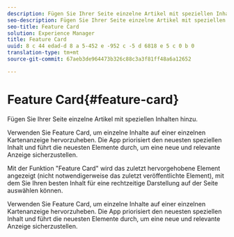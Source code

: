 ```yaml
---
description: Fügen Sie Ihrer Seite einzelne Artikel mit speziellen Inhalten hinzu.
seo-description: Fügen Sie Ihrer Seite einzelne Artikel mit speziellen Inhalten hinzu.
seo-title: Feature Card
solution: Experience Manager
title: Feature Card
uuid: 8 c 44 edad-d 8 a 5-452 e -952 c -5 d 6818 e 5 c 0 b 0
translation-type: tm+mt
source-git-commit: 67aeb3de964473b326c88c3a3f81ff48a6a12652

---
```



# Feature Card{#feature-card}

Fügen Sie Ihrer Seite einzelne Artikel mit speziellen Inhalten hinzu.

Verwenden Sie Feature Card, um einzelne Inhalte auf einer einzelnen Kartenanzeige hervorzuheben. Die App priorisiert den neuesten speziellen Inhalt und führt die neuesten Elemente durch, um eine neue und relevante Anzeige sicherzustellen.

Mit der Funktion &quot;Feature Card&quot; wird das zuletzt hervorgehobene Element angezeigt (nicht notwendigerweise das zuletzt veröffentlichte Element), mit dem Sie Ihren besten Inhalt für eine rechtzeitige Darstellung auf der Seite auswählen können.

Verwenden Sie Feature Card, um einzelne Inhalte auf einer einzelnen Kartenanzeige hervorzuheben. Die App priorisiert den neuesten speziellen Inhalt und führt die neuesten Elemente durch, um eine neue und relevante Anzeige sicherzustellen.
